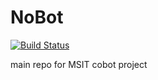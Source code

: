NoBot
=====

[![Build Status](https://travis-ci.org/genia007/NoBot.svg?branch=master)](https://travis-ci.org/genia007/NoBot)

main repo for MSIT cobot project

